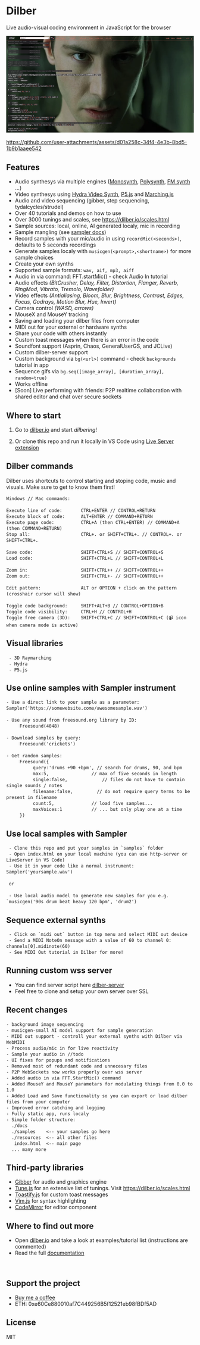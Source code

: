# Dilber 
Live audio-visual coding environment in JavaScript for the browser

![interface](/resources/images/demo.png)

https://github.com/user-attachments/assets/d01a258c-34f4-4e3b-8bd5-1b9b1aaee542



## Features
- Audio synthesys via multiple engines ([Monosynth](https://dilber.io/docs/index.html#instruments-monosynth), [Polysynth](https://dilber.io/docs/index.html#instruments-synth), [FM synth](https://dilber.io/docs/index.html#instruments-fm) ...)
- Video synthesys using [Hydra Video Synth](https://hydra.ojack.xyz/), [P5.js](https://p5js.org/) and [Marching.js](https://github.com/charlieroberts/marching)
- Audio and video sequencing (gibber, step sequencing, tydalcycles/strudel)
- Over 40 tutorials and demos on how to use
- Over 3000 tunings and scales, see https://dilber.io/scales.html
- Sample sources: local, online, AI generated localy, mic in recording
- Sample mangling (see [sampler docs](https://dilber.io/docs/index.html#instruments-sampler))
- Record samples with your mic/audio in using `recordMic(<seconds>)`, defaults to 5 seconds recordings
- Generate samples localy with `musicgen(<prompt>,<shortname>)` for more sample choices
- Create your own synths
- Supported sample formats: `wav, aif, mp3, aiff`
- Audio in via command: FFT.startMic() - check Audio In tutorial
- Audio effects <i>(BitCrusher, Delay, Filter, Distortion, Flanger, Reverb, RingMod, Vibrato, Tremolo, Wavefolder)</i>
- Video effects <i>(Antialiasing, Bloom, Blur, Brightness, Contrast, Edges, Focus, Godrays, Motion Blur, Hue, Invert)</i>
- Camera control <i>(WASD, arrows)</i>
- MouseX and MouseY tracking
- Saving and loading your dilber files from computer
- MIDI out for your external or hardware synths
- Share your code with others instantly
- Custom toast messages when there is an error in the code
- Soundfont support (Asprin, Chaos, GeneralUserGS, and JCLive)
- Custom dilber-server support
- Custom background via `bg(<url>)` command - check `backgrounds` tutorial in app
- Sequence gifs via `bg.seq([image_array], [duration_array], random=true)`
- Works offline
- [Soon] Live performing with friends: P2P realtime collaboration with shared editor and chat over secure sockets


## Where to start
 1. Go to [dilber.io](https://dilber.io) and start <i>dilbering</i>!

 2. Or clone this repo and run it locally in VS Code using [Live Server extension](https://marketplace.visualstudio.com/items?itemName=ritwickdey.LiveServer)


## Dilber commands

Dilber uses shortcuts to control starting and stoping code, music and visuals. Make sure to get to know them first!

```
Windows // Mac commands:

Execute line of code:       CTRL+ENTER // CONTROL+RETURN
Execute block of code:      ALT+ENTER // COMMAND+RETURN
Execute page code:          CTRL+A (then CTRL+ENTER) // COMMAND+A (then COMMAND+RETURN)
Stop all:                   CTRL+. or SHIFT+CTRL+. // CONTROL+. or SHIFT+CTRL+.
   
Save code:                  SHIFT+CTRL+S // SHIFT+CONTROL+S
Load code:                  SHIFT+CTRL+L // SHIFT+CONTROL+L
   
Zoom in:                    SHIFT+CTRL++ // SHIFT+CONTROL++ 
Zoom out:                   SHIFT+CTRL+- // SHIFT+CONTROL++
   
Edit pattern:               ALT or OPTION + click on the pattern (crosshair cursor will show)
   
Toggle code background:     SHIFT+ALT+B // CONTROL+OPTION+B
Toggle code visibility:     CTRL+H // CONTROL+H
Toggle free camera (3D):    SHIFT+CTRL+C // SHIFT+CONTROL+C (📹 icon when camera mode is active)
```

## Visual libraries
     - 3D Raymarching
     - Hydra
     - P5.js

## Use online samples with Sampler instrument
```
- Use a direct link to your sample as a parameter: Sampler('https://somewebsite.come/awesomesample.wav')

- Use any sound from freesound.org library by ID: 
     Freesound(4048)

- Download samples by query: 
     Freesound('crickets')

- Get random samples:
     Freesound({ 
          query:'drums +90 +bpm', // search for drums, 90, and bpm
          max:5, 			    // max of five seconds in length
          single:false, 		    // files do not have to contain single sounds / notes
          filename:false,         // do not require query terms to be present in filename
          count:5,			    // load five samples...
          maxVoices:1		    // ... but only play one at a time
     })
```

## Use local samples with Sampler
```
 - Clone this repo and put your samples in `samples` folder
 - Open index.html on your local machine (you can use http-server or LiveServer in VS Code)
 - Use it in your code like a normal instrument: Sampler('yoursample.wav')

 or

 - Use local audio model to generate new samples for you e.g. `musicgen('90s drum beat heavy 120 bpm', 'drum2')

```



## Sequence external synths
```
 - Click on `midi out` button in top menu and select MIDI out device 
 - Send a MIDI NoteOn message with a value of 60 to channel 0: channels[0].midinote(60)
 - See MIDI Out tutorial in Dilber for more!
```

## Running custom wss server
- You can find server script here [dilber-server](resources/dilber-server.js) 
- Feel free to clone and setup your own server over SSL


## Recent changes
```
- background image sequencing
- musicgen-small AI model support for sample generation
- MIDI out support - controll your external synths with Dilber via WebMIDI
- Process audio/mic in for live reactivity
- Sample your audio in //todo
- UI fixes for popups and notifications
- Removed most of redundant code and unnecesary files
- P2P WebSockets now works properly over wss server
- Added audio in via FFT.StartMic() command
- Added MouseY and MouseY parametars for modulating things from 0.0 to 1.0
- Added Load and Save functionality so you can export or load dilber files from your computer
- Improved error catching and logging
- Fully static app, runs localy
- Simple folder structure:
  ./docs
  ./samples    <-- your samples go here
  ./resources  <-- all other files
   index.html  <-- main page
  ... many more
```

## Third-party libraries
 - [Gibber](https://github.com/gibber-cc/gibber) for audio and graphics engine
 - [Tune.js](https://github.com/abbernie/tune) for an extensive list of tunings. Visit https://dilber.io/scales.html
 - [Toastify.js](https://github.com/apvarun/toastify-js) for custom toast messages
 - [Vim.js](https://github.com/yuezk/vim-js) for syntax highlighting 
 - [CodeMirror](https://github.com/codemirror/dev/) for editor component

## Where to find out more
- Open [dilber.io](https://dilber.io) and take a look at examples/tutorial list (instructions are commented)
- Read the full [documentation](https://dilber.io/docs/index.html)

<br>

## Support the project
- [Buy me a coffee](https://buymeacoffee.com/omodaka9375)
- ETH: 0xe60Ce880010af7C449256B5f12521eb98fBDf5AD

## License
MIT
